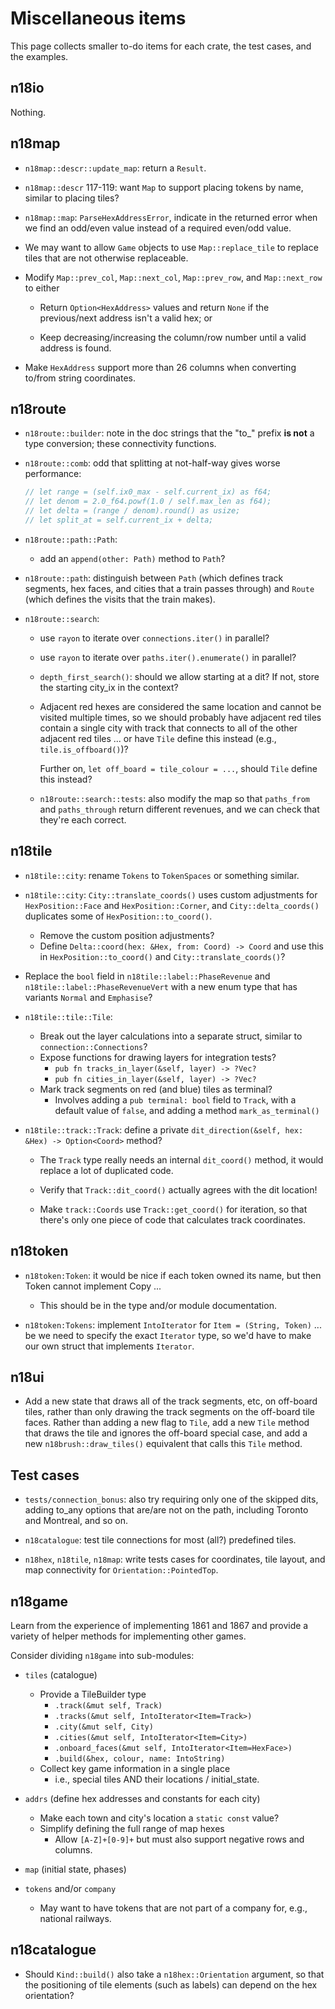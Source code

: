 # Miscellaneous items

This page collects smaller to-do items for each crate, the test cases, and the examples.

## n18io

Nothing.

## n18map

- `n18map::descr::update_map`: return a `Result`.

- `n18map::descr` 117-119: want `Map` to support placing tokens by name, similar to placing tiles?

- `n18map::map`: `ParseHexAddressError`, indicate in the returned error when we find an odd/even value instead of a required even/odd value.

- We may want to allow `Game` objects to use `Map::replace_tile` to replace tiles that are not otherwise replaceable.

- Modify `Map::prev_col`, `Map::next_col`, `Map::prev_row`, and `Map::next_row` to either

  - Return `Option<HexAddress>` values and return `None` if the previous/next address isn't a valid hex; or

  - Keep decreasing/increasing the column/row number until a valid address is found.

- Make `HexAddress` support more than 26 columns when converting to/from string coordinates.

## n18route

- `n18route::builder`: note in the doc strings that the "to_" prefix **is not** a type conversion; these connectivity functions.

- `n18route::comb`: odd that splitting at not-half-way gives worse performance:

  ```rust
  // let range = (self.ix0_max - self.current_ix) as f64;
  // let denom = 2.0_f64.powf(1.0 / self.max_len as f64);
  // let delta = (range / denom).round() as usize;
  // let split_at = self.current_ix + delta;
  ```

- `n18route::path::Path`:

  - add an `append(other: Path)` method to `Path`?

- `n18route::path`: distinguish between `Path` (which defines track segments, hex faces, and cities that a train passes through) and `Route` (which defines the visits that the train makes).

- `n18route::search`:

  - use `rayon` to iterate over `connections.iter()` in parallel?

  - use `rayon` to iterate over `paths.iter().enumerate()` in parallel?

  - `depth_first_search()`: should we allow starting at a dit?
    If not, store the starting city_ix in the context?

  - Adjacent red hexes are considered the same location and cannot be visited multiple times, so we should probably have adjacent red tiles contain a single city with track that connects to all of the other adjacent red tiles ... or have `Tile` define this instead (e.g., `tile.is_offboard()`)?

    Further on, `let off_board = tile_colour = ...`, should `Tile` define this instead?

  - `n18route::search::tests`: also modify the map so that `paths_from` and `paths_through` return different revenues, and we can check that they're each correct.

## n18tile

- `n18tile::city`: rename `Tokens` to `TokenSpaces` or something similar.

- `n18tile::city`: `City::translate_coords()` uses custom adjustments for `HexPosition::Face` and `HexPosition::Corner`, and `City::delta_coords()` duplicates some of `HexPosition::to_coord()`.
  - Remove the custom position adjustments?
  - Define `Delta::coord(hex: &Hex, from: Coord) -> Coord` and use this in `HexPosition::to_coord()` and `City::translate_coords()`?

- Replace the `bool` field in `n18tile::label::PhaseRevenue` and `n18tile::label::PhaseRevenueVert` with a new enum type that has variants `Normal` and `Emphasise`?

- `n18tile::tile::Tile`:
  - Break out the layer calculations into a separate struct, similar to `connection::Connections`?
  - Expose functions for drawing layers for integration tests?
    - `pub fn tracks_in_layer(&self, layer) -> ?Vec?`
    - `pub fn cities_in_layer(&self, layer) -> ?Vec?`
  - Mark track segments on red (and blue) tiles as terminal?
    - Involves adding a `pub terminal: bool` field to `Track`, with a default value of `false`, and adding a method `mark_as_terminal()`

- `n18tile::track::Track`: define a private `dit_direction(&self, hex: &Hex) -> Option<Coord>` method?

  - The `Track` type really needs an internal `dit_coord()` method, it would replace a lot of duplicated code.

  - Verify that `Track::dit_coord()` actually agrees with the dit location!

  - Make `track::Coords` use `Track::get_coord()` for iteration, so that there's only one piece of code that calculates track coordinates.

## n18token

- `n18token:Token`: it would be nice if each token owned its name, but then Token cannot implement Copy ...

  - This should be in the type and/or module documentation.

- `n18token:Tokens`: implement `IntoIterator` for `Item = (String, Token)` ... be we need to specify the exact `Iterator` type, so we'd have to make our own struct that implements `Iterator`.

## n18ui

- Add a new state that draws all of the track segments, etc, on off-board tiles, rather than only drawing the track segments on the off-board tile faces.
  Rather than adding a new flag to `Tile`, add a new `Tile` method that draws the tile and ignores the off-board special case, and add a new `n18brush::draw_tiles()` equivalent that calls this `Tile` method.

## Test cases

- `tests/connection_bonus`: also try requiring only one of the skipped dits, adding to_any options that are/are not on the path, including Toronto and Montreal, and so on.

- `n18catalogue`: test tile connections for most (all?) predefined tiles.

- `n18hex`, `n18tile`, `n18map`: write tests cases for coordinates, tile layout, and map connectivity for `Orientation::PointedTop`.

## n18game

Learn from the experience of implementing 1861 and 1867 and provide a variety of helper methods for implementing other games.

Consider dividing `n18game` into sub-modules:

- `tiles` (catalogue)
  - Provide a TileBuilder type
    - `.track(&mut self, Track)`
    - `.tracks(&mut self, IntoIterator<Item=Track>)`
    - `.city(&mut self, City)`
    - `.cities(&mut self, IntoIterator<Item=City>)`
    - `.onboard_faces(&mut self, IntoIterator<Item=HexFace>)`
    - `.build(&hex, colour, name: IntoString)`
  - Collect key game information in a single place
    - i.e., special tiles AND their locations / initial_state.

- `addrs` (define hex addresses and constants for each city)
  - Make each town and city's location a `static const` value?
  - Simplify defining the full range of map hexes
    - Allow `[A-Z]+[0-9]+` but must also support negative rows and columns.

- `map` (initial state, phases)

- `tokens` and/or `company`
  - May want to have tokens that are not part of a company for, e.g., national railways.

## n18catalogue

- Should `Kind::build()` also take a `n18hex::Orientation` argument, so that the positioning of tile elements (such as labels) can depend on the hex orientation?
